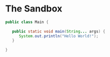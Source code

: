 # The Sandbox #


```java
public class Main {
    
   public static void main(String... args) {
      System.out.println("Hello World!");
   }
    
}
